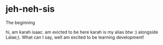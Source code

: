 # jeh-neh-sis
The beginning

hi, am karah isaac. am exicted to be here
karah is my alias btw :)
alongside Lalae;). What can I say, well am excited to be learning development!
